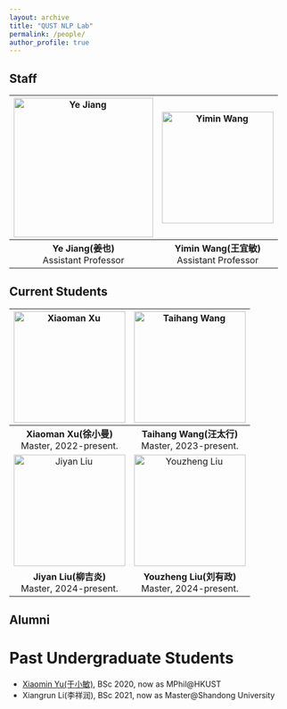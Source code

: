 ```yaml
---
layout: archive
title: "QUST NLP Lab"
permalink: /people/
author_profile: true
---
```


## Staff

| <img src="https://ye-jiang.com/files/20241006152532.jpg" alt="Ye Jiang" width="250" height="250">  | <img src="https://ye-jiang.com/files/20241006152542.jpg" alt="Yimin Wang" width="200" height="200">  |
|:--:|:--:|
| **Ye Jiang(姜也)** <br>Assistant Professor | **Yimin Wang(王宜敏)** <br>Assistant Professor |

## Current Students


| <img src="https://ye-jiang.com/files/3339.png" alt="Xiaoman Xu" width="200" height="200">  | <img src="https://ye-jiang.com/files/141536.png" alt="Taihang Wang" width="200" height="200">  |
|:--:|:--:|
| **Xiaoman Xu(徐小曼)** <br>Master, 2022-present. | **Taihang Wang(汪太行)** <br>Master, 2023-present. |
| <img src="https://ye-jiang.com/files/141549.png" alt="Jiyan Liu" width="200" height="200">  | <img src="https://ye-jiang.com/files/141555.png" alt="Youzheng Liu" width="200" height="200">  |
| **Jiyan Liu(柳吉炎)** <br>Master, 2024-present. | **Youzheng Liu(刘有政)** <br>Master, 2024-present. |




## Alumni

# Past Undergraduate Students

* [Xiaomin Yu(于小敏)](https://yu-xm.github.io/), BSc 2020, now as MPhil@HKUST
* Xiangrun Li(李祥润), BSc 2021, now as Master@Shandong University
